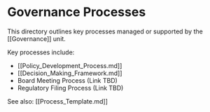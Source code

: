 # Governance Processes

This directory outlines key processes managed or supported by the [[Governance]] unit.

Key processes include:
- [[Policy_Development_Process.md]]
- [[Decision_Making_Framework.md]]
- Board Meeting Process (Link TBD)
- Regulatory Filing Process (Link TBD)

See also: [[Process_Template.md]] 